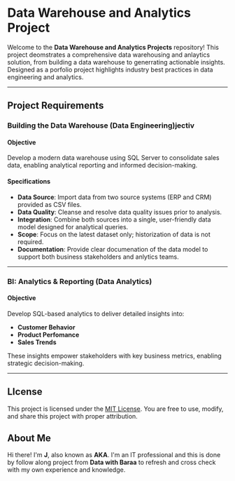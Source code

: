 # Data Warehouse and Analytics Project

Welcome to the **Data Warehouse and Analytics Projects** repository! 
This project deomstrates a comprehensive data warehousing and anlaytics solution, from building a data warehouse to generrating actionable insights. Designed as a porfolio project highlights industry best practices in data engineering and analytics.

---

## Project Requirements

### Building the Data Warehouse (Data Engineering)jectiv

#### Objective
Develop a modern data warehouse using SQL Server to consolidate sales data, enabling analytical reporting and informed decision-making.

#### Specifications
- **Data Source**: Import data from two source systems (ERP and CRM) provided as CSV files.
- **Data Quality**: Cleanse and resolve data quality issues prior to analysis.
- **Integration**: Combine both sources into a single, user-friendly data model designed for analytical queries.
- **Scope**: Focus on the latest dataset only; historization of data is not required.
- **Documentation**: Provide clear documenation of the data model to support both business stakeholders and anlytics teams.

---

### BI: Analytics & Reporting (Data Analytics)

#### Objective
Develop SQL-based analytics to deliver detailed insights into:
- **Customer Behavior**
- **Product Perfomance**
- **Sales Trends**

These insights empower stakeholders with key business metrics, enabling strategic decision-making.

---

## LIcense

This project is licensed under the [MIT License](LICENSE). You are free to use, modify, and share this project with proper attribution.

## About Me

Hi there! I'm **J**, also known as **AKA**. I'm an IT professional and this is done by follow along project from **Data with Baraa** to refresh and cross check with my own experience and knowledge.

